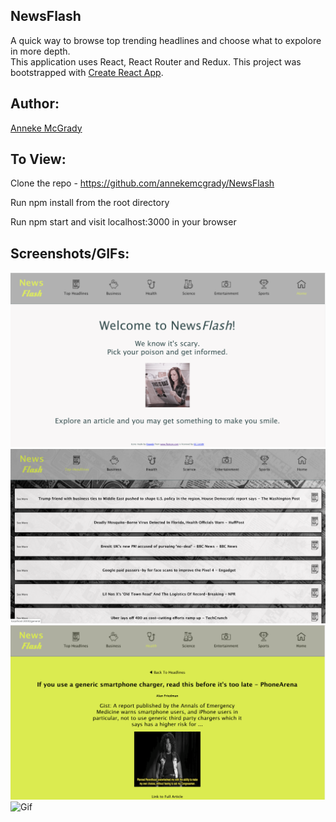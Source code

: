 
## NewsFlash

A quick way to browse top trending headlines and choose what to expolore in more depth.  
This application uses React, React Router and Redux.
This project was bootstrapped with [Create React App](https://github.com/facebook/create-react-app).

## Author:
[Anneke McGrady](https://github.com/annekemcgrady)

## To View:
Clone the repo - https://github.com/annekemcgrady/NewsFlash

Run npm install from the root directory

Run npm start and visit localhost:3000 in your browser

## Screenshots/GIFs:
![Home](https://github.com/annekemcgrady/NewsFlash/blob/master/src/images/Newsflash_home.png)
![TopHeadlines](https://github.com/annekemcgrady/NewsFlash/blob/master/src/images/Newsflash_topheadlines.png)
![ArticlePage](https://github.com/annekemcgrady/NewsFlash/blob/master/src/images/Newsflash_articlepage.png)
![Gif](https://github.com/annekemcgrady/NewsFlash/blob/master/src/images/newsflash.gif)
